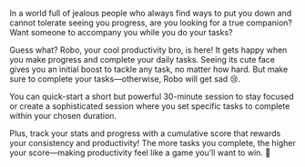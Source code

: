 In a world full of jealous people who always find ways to put you down and cannot tolerate seeing you progress, are you looking for a true companion? Want someone to accompany you while you do your tasks?

Guess what? Robo, your cool productivity bro, is here! It gets happy when you make progress and complete your daily tasks. Seeing its cute face gives you an initial boost to tackle any task, no matter how hard. But make sure to complete your tasks—otherwise, Robo will get sad 😢.

You can quick-start a short but powerful 30-minute session to stay focused or create a sophisticated session where you set specific tasks to complete within your chosen duration.

Plus, track your stats and progress with a cumulative score that rewards your consistency and productivity! The more tasks you complete, the higher your score—making productivity feel like a game you’ll want to win. 🚀
